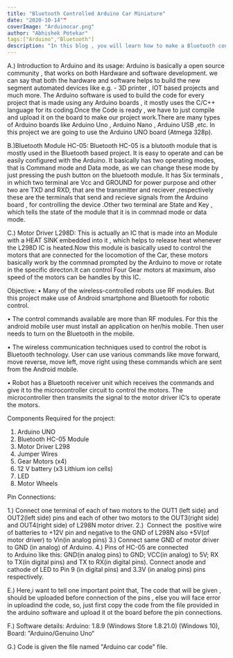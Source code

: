 ```yaml
---
title: "Bluetooth Controlled Arduino Car Miniature"
date: "2020-10-14""
coverImage: "Arduinocar.png"
author: "Abhishek Potekar"
tags:["Arduino","Bluetooth"]
description: "In this blog , you will learn how to make a Bluetooth controlled Arduino Car."
---
```


A.) Introduction to Arduino and its usage:
Arduino is basically a open source community , that works on both Hardware and software development. we can say that both the hardware and software helps to
build the new segment automated devices like e.g. - 3D printer , IOT based projects and much more. The Arduino software is used to build the code for every 
project that is made using any Arduino boards , it mostly uses the C/C++ language for its coding.Once the Code is ready , we have to just compile and upload 
it on the board to make our project work.There are many types of Arduino boards like  Arduino Uno , Arduino Nano , Arduino USB ,etc. In this project we are 
going to use the Arduino UNO board (Atmega 328p).

B.)Bluetooth Module HC-05:
Bluetooth HC-05 is a blutooth module that is mostly used in the Bluetooth based project. It is easy to operate and can be easily configured with the Arduino.
It basically has two operating modes, that is Command mode and Data mode, as we can change these mode by just pressing the push button on the bluetooth module.
It has Six terminals , in which two terminal are Vcc and GROUND for power purpose and other two are TXD and RXD, that are the transmitter and reciever ,respectively
these are the terminals that send and recieve signals from the Arduino board , for controlling the device .Other two terminal are State and Key , which tells the state 
of the module that it is in commnad mode or data mode.

C.) Motor Driver L298D:
This is actually an IC that is made into an Module with a HEAT SINK embedded into it , which helps to release heat whenever the L298D IC is heated.Now this
module is basically used to control the motors that are connected for the locomotion of the Car, these motors basically work by the commnad prompted by
the Arduino to move or rotate in the specific directon.It can control Four Gear motors at maximum, also speed of the motors can be handles by this IC.


Objective:
•	Many of the wireless-controlled robots use RF modules. But this project make use of Android smartphone and Bluetooth for robotic control.

•	 The control commands available are more than RF modules. For this the android mobile user must install an application on her/his mobile. 
   Then user needs to turn on the Bluetooth in the mobile. 

•	The wireless communication techniques used to control the robot is Bluetooth technology. 
  User can use various commands like move forward, move reverse, move left, move right using these commands which are sent from the Android mobile.

•	 Robot has a Bluetooth receiver unit which receives the commands and give it to the microcontroller circuit to control the motors. 
   The microcontroller then transmits the signal to the motor driver IC’s to operate the motors.
   

Components Required for the project:

1)	Arduino UNO
2) Bluetooth HC-05 Module
3)	Motor Driver L298
4) Jumper Wires 
5)	Gear Motors (x4)
6)	12 V battery (x3 Lithium ion cells)
7)	LED
8) 	Motor Wheels 

Pin Connections:

1.) Connect one terminal of each of two motors to the OUT1 (left side) and OUT2(left side) pins and each of other two motors to the OUT3(right side) and OUT4(right side) of L298N motor driver.
2.)  Connect the  positive wire of batteries to +12V pin and negative to the GND of L298N also +5V(of motor driver) to Vin(in analog pins)
3.) Connect same GND of motor driver  to GND (in analog) of Arduino.
4.) Pins of HC-05 are connected to Arduino like this: GND(in analog pins) to GND; VCC(in analog) to 5V; RX to TX(in digital pins) and TX to RX(in digital pins).
Connect anode and cathode of LED to Pin 9 (in digital pins) and 3.3V (in analog pins) pins respectively.

E.) Here,i want to tell one important point that, The code that will be given , should be uploaded before connection of the pins , else you will face error in uploadind the code,
so, just first copy the code from the file provided in the arduino software and upload it ot the board before the pin connections.

F.) Software details: Arduino: 1.8.9 (Windows Store 1.8.21.0) (Windows 10), Board: "Arduino/Genuino Uno“

G.) Code is given the file named "Arduino car code" file.



